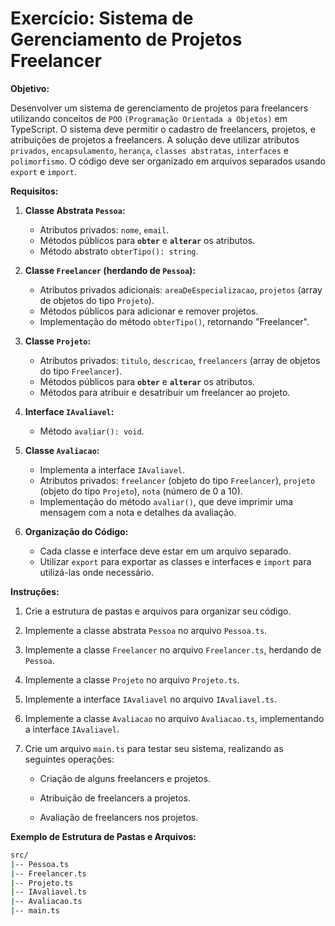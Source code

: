 # Exercício: Sistema de Gerenciamento de Projetos Freelancer

**Objetivo:**

Desenvolver um sistema de gerenciamento de projetos para freelancers utilizando conceitos de `POO` `(Programação Orientada a Objetos)` em TypeScript. O sistema deve permitir o cadastro de freelancers, projetos, e atribuições de projetos a freelancers. A solução deve utilizar atributos `privados`, `encapsulamento`, `herança`, `classes abstratas`, `interfaces` e `polimorfismo`. O código deve ser organizado em arquivos separados usando `export` e `import`.

**Requisitos:**

1. **Classe Abstrata `Pessoa`:**

    - Atributos privados: `nome`, `email`.
    - Métodos públicos para **`obter`** e **`alterar`** os atributos.
    - Método abstrato `obterTipo(): string`.

2. **Classe `Freelancer` (herdando de `Pessoa`):**

    - Atributos privados adicionais: `areaDeEspecializacao`, `projetos` (array de objetos do tipo `Projeto`).
    - Métodos públicos para adicionar e remover projetos.
    - Implementação do método `obterTipo()`, retornando "Freelancer".

3. **Classe `Projeto`:**

    - Atributos privados: `titulo`, `descricao`, `freelancers` (array de objetos do tipo `Freelancer`).
    - Métodos públicos para **`obter`** e **`alterar`** os atributos.
    - Métodos para atribuir e desatribuir um freelancer ao projeto.

4. **Interface `IAvaliavel`:**

    - Método `avaliar(): void`.

5. **Classe `Avaliacao`:**

    - Implementa a interface `IAvaliavel`.
    - Atributos privados: `freelancer` (objeto do tipo `Freelancer`), `projeto` (objeto do tipo `Projeto`), `nota` (número de 0 a 10).
    - Implementação do método `avaliar()`, que deve imprimir uma mensagem com a nota e detalhes da avaliação.

6. **Organização do Código:**

    - Cada classe e interface deve estar em um arquivo separado.
    - Utilizar `export` para exportar as classes e interfaces e `import` para utilizá-las onde necessário.

**Instruções:**

1. Crie a estrutura de pastas e arquivos para organizar seu código.

2. Implemente a classe abstrata `Pessoa` no arquivo `Pessoa.ts`.

3. Implemente a classe `Freelancer` no arquivo `Freelancer.ts`, herdando de `Pessoa`.

4. Implemente a classe `Projeto` no arquivo `Projeto.ts`.

5. Implemente a interface `IAvaliavel` no arquivo `IAvaliavel.ts`.

6. Implemente a classe `Avaliacao` no arquivo `Avaliacao.ts`, implementando a interface `IAvaliavel`.

7. Crie um arquivo `main.ts` para testar seu sistema, realizando as seguintes operações:

    - Criação de alguns freelancers e projetos.

    - Atribuição de freelancers a projetos.

    - Avaliação de freelancers nos projetos.

**Exemplo de Estrutura de Pastas e Arquivos:**

```sh
src/
|-- Pessoa.ts
|-- Freelancer.ts
|-- Projeto.ts
|-- IAvaliavel.ts
|-- Avaliacao.ts
|-- main.ts
```